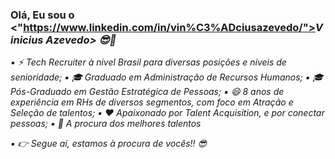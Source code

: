 ### Olá, Eu sou o <"https://www.linkedin.com/in/vin%C3%ADciusazevedo/"><i>Vinicius Azevedo> 😎👋

▪ ⚡ Tech Recruiter à nivel Brasil para diversas posições e níveis de senioridade;
▪ 🎓 Graduado em Administração de Recursos Humanos;
▪ 🎓 Pós-Graduado em Gestão Estratégica de Pessoas;
▪ 😄 8 anos de experiência em RHs de diversos segmentos, com foco em Atração e Seleção de talentos;
▪ ❤️ Apaixonado por Talent Acquisition, e por conectar pessoas;
▪ 🔎 A procura dos melhores talentos

▪ 👉 Segue aí, estamos à procura de vocês!! 😎
